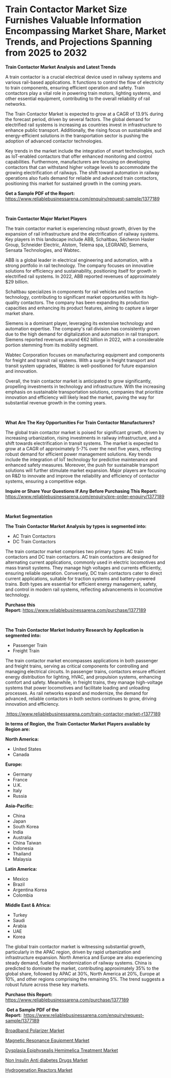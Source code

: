<p><h1>Train Contactor Market Size Furnishes Valuable Information Encompassing Market Share, Market Trends, and Projections Spanning from 2025 to 2032</h1></p><p><strong>Train Contactor Market Analysis and Latest Trends</strong></p>
<p><p>A train contactor is a crucial electrical device used in railway systems and various rail-based applications. It functions to control the flow of electricity to train components, ensuring efficient operation and safety. Train contactors play a vital role in powering train motors, lighting systems, and other essential equipment, contributing to the overall reliability of rail networks.</p><p>The Train Contactor Market is expected to grow at a CAGR of 13.9% during the forecast period, driven by several factors. The global demand for electrified rail systems is increasing as countries invest in infrastructure to enhance public transport. Additionally, the rising focus on sustainable and energy-efficient solutions in the transportation sector is pushing the adoption of advanced contactor technologies.</p><p>Key trends in the market include the integration of smart technologies, such as IoT-enabled contactors that offer enhanced monitoring and control capabilities. Furthermore, manufacturers are focusing on developing contactors that can withstand higher voltage levels to accommodate the growing electrification of railways. The shift toward automation in railway operations also fuels demand for reliable and advanced train contactors, positioning this market for sustained growth in the coming years.</p></p>
<p><strong>Get a Sample PDF of the Report:&nbsp;</strong> <a href="https://www.reliablebusinessarena.com/enquiry/request-sample/1377189?utm_campaign=2217&utm_medium=2&utm_source=Github&utm_content=ia&utm_term=28032025&utm_id=train-contactor">https://www.reliablebusinessarena.com/enquiry/request-sample/1377189</a></p>
<p>&nbsp;</p>
<p><strong>Train Contactor Major Market Players</strong></p>
<p><p>The train contactor market is experiencing robust growth, driven by the expansion of rail infrastructure and the electrification of railway systems. Key players in this landscape include ABB, Schaltbau, Sécheron Hasler Group, Schneider Electric, Alstom, Telema spa, LEGRAND, Siemens, Sensata Technologies, and Wabtec. </p><p>ABB is a global leader in electrical engineering and automation, with a strong portfolio in rail technology. The company focuses on innovative solutions for efficiency and sustainability, positioning itself for growth in electrified rail systems. In 2022, ABB reported revenues of approximately $29 billion.</p><p>Schaltbau specializes in components for rail vehicles and traction technology, contributing to significant market opportunities with its high-quality contactors. The company has been expanding its production capacities and enhancing its product features, aiming to capture a larger market share.</p><p>Siemens is a dominant player, leveraging its extensive technology and automation expertise. The company's rail division has consistently grown due to the high demand for digitalization and automation in rail transport. Siemens reported revenues around €62 billion in 2022, with a considerable portion stemming from its mobility segment.</p><p>Wabtec Corporation focuses on manufacturing equipment and components for freight and transit rail systems. With a surge in freight transport and transit system upgrades, Wabtec is well-positioned for future expansion and innovation.</p><p>Overall, the train contactor market is anticipated to grow significantly, propelling investments in technology and infrastructure. With the increasing emphasis on sustainable transportation solutions, companies that prioritize innovation and efficiency will likely lead the market, paving the way for substantial revenue growth in the coming years.</p></p>
<p>&nbsp;</p>
<p><strong>What Are The Key Opportunities For Train Contactor Manufacturers?</strong></p>
<p><p>The global train contactor market is poised for significant growth, driven by increasing urbanization, rising investments in railway infrastructure, and a shift towards electrification in transit systems. The market is expected to grow at a CAGR of approximately 5-7% over the next five years, reflecting robust demand for efficient power management solutions. Key trends include the integration of IoT technology for predictive maintenance and enhanced safety measures. Moreover, the push for sustainable transport solutions will further stimulate market expansion. Major players are focusing on R&D to innovate and improve the reliability and efficiency of contactor systems, ensuring a competitive edge.</p></p>
<p><strong>Inquire or Share Your Questions If Any Before Purchasing This Report:</strong> <a href="https://www.reliablebusinessarena.com/enquiry/pre-order-enquiry/1377189?utm_campaign=2217&utm_medium=2&utm_source=Github&utm_content=ia&utm_term=28032025&utm_id=train-contactor">https://www.reliablebusinessarena.com/enquiry/pre-order-enquiry/1377189</a></p>
<p>&nbsp;</p>
<p><strong>Market Segmentation</strong></p>
<p><strong>The Train Contactor Market Analysis by types is segmented into:</strong></p>
<p><ul><li>AC Train Contactors</li><li>DC Train Contactors</li></ul></p>
<p><p>The train contactor market comprises two primary types: AC train contactors and DC train contactors. AC train contactors are designed for alternating current applications, commonly used in electric locomotives and mass transit systems. They manage high voltages and currents efficiently, ensuring reliable operation. Conversely, DC train contactors cater to direct current applications, suitable for traction systems and battery-powered trains. Both types are essential for efficient energy management, safety, and control in modern rail systems, reflecting advancements in locomotive technology.</p></p>
<p><strong>Purchase this Report:&nbsp;</strong><a href="https://www.reliablebusinessarena.com/purchase/1377189?utm_campaign=2217&utm_medium=2&utm_source=Github&utm_content=ia&utm_term=28032025&utm_id=train-contactor">https://www.reliablebusinessarena.com/purchase/1377189</a></p>
<p>&nbsp;</p>
<p><strong>The Train Contactor Market Industry Research by Application is segmented into:</strong></p>
<p><ul><li>Passenger Train</li><li>Freight Train</li></ul></p>
<p><p>The train contactor market encompasses applications in both passenger and freight trains, serving as critical components for controlling and managing electrical circuits. In passenger trains, contactors ensure efficient energy distribution for lighting, HVAC, and propulsion systems, enhancing comfort and safety. Meanwhile, in freight trains, they manage high-voltage systems that power locomotives and facilitate loading and unloading processes. As rail networks expand and modernize, the demand for advanced, reliable contactors in both sectors continues to grow, driving innovation and efficiency.</p></p>
<p><a href="https://www.reliablebusinessarena.com/train-contactor-market-r1377189?utm_campaign=2217&utm_medium=2&utm_source=Github&utm_content=ia&utm_term=28032025&utm_id=train-contactor">&nbsp;https://www.reliablebusinessarena.com/train-contactor-market-r1377189</a></p>
<p><strong>In terms of Region, the Train Contactor Market Players available by Region are:</strong></p>
<p>
    <p> <strong> North America: </strong>
        <ul>
            <li>United States</li>
            <li>Canada</li>
        </ul>
        </p> 
    <p> <strong> Europe: </strong>
        <ul>
            <li>Germany</li>
            <li>France</li>
            <li>U.K.</li>
            <li>Italy</li>
            <li>Russia</li>
        </ul>
        </p> 
    <p> <strong> Asia-Pacific: </strong>
        <ul>
            <li>China</li>
            <li>Japan</li>
            <li>South Korea</li>
            <li>India</li>
            <li>Australia</li>
            <li>China Taiwan</li>
            <li>Indonesia</li>
            <li>Thailand</li>
            <li>Malaysia</li>
        </ul>
        </p> 
    <p> <strong> Latin America: </strong>
        <ul>
            <li>Mexico</li>
            <li>Brazil</li>
            <li>Argentina Korea</li>
            <li>Colombia</li>
        </ul>
        </p> 
    <p> <strong> Middle East & Africa: </strong>
        <ul>
            <li>Turkey</li>
            <li>Saudi</li>
            <li>Arabia</li>
            <li>UAE</li>
            <li>Korea</li>
        </ul>
    </p>
    </p>
<p><p>The global train contactor market is witnessing substantial growth, particularly in the APAC region, driven by rapid urbanization and infrastructure expansion. North America and Europe are also experiencing steady demand, fueled by modernization of railway systems. China is predicted to dominate the market, contributing approximately 35% to the global share, followed by APAC at 30%, North America at 20%, Europe at 10%, and other regions comprising the remaining 5%. The trend suggests a robust future across these key markets.</p></p>
<p><strong>Purchase this Report: </strong><a href="https://www.reliablebusinessarena.com/purchase/1377189?utm_campaign=2217&utm_medium=2&utm_source=Github&utm_content=ia&utm_term=28032025&utm_id=train-contactor">https://www.reliablebusinessarena.com/purchase/1377189</a></p>
<p>&nbsp;<strong>Get a Sample PDF of the Report:&nbsp;&nbsp;</strong><a href="https://www.reliablebusinessarena.com/enquiry/request-sample/1377189?utm_campaign=2217&utm_medium=2&utm_source=Github&utm_content=ia&utm_term=28032025&utm_id=train-contactor">https://www.reliablebusinessarena.com/enquiry/request-sample/1377189</a></p>
<p><strong></strong></p>
<p><p><a href="https://www.linkedin.com/pulse/global-analysis-broadband-polarizer-market-size-scope-2025-2032-xgacf?utm_campaign=2217&utm_medium=2&utm_source=Github&utm_content=ia&utm_term=28032025&utm_id=train-contactor">Broadband Polarizer Market</a></p><p><a href="https://www.linkedin.com/pulse/financial-insights-market-potential-magnetic-resonance-gn7qc?utm_campaign=2217&utm_medium=2&utm_source=Github&utm_content=ia&utm_term=28032025&utm_id=train-contactor">Magnetic Resonance Equipment Market</a></p><p><a href="https://github.com/gaiusmelyna/Market-Research-Report-List-1/blob/main/dysplasia-epiphysealis-hemimelica-treatment-market.md?utm_campaign=2217&utm_medium=2&utm_source=Github&utm_content=ia&utm_term=28032025&utm_id=train-contactor">Dysplasia Epiphysealis Hemimelica Treatment Market</a></p><p><a href="https://github.com/meenafadilkh/Market-Research-Report-List-1/blob/main/non-insulin-anti-diabetes-drugs-market.md?utm_campaign=2217&utm_medium=2&utm_source=Github&utm_content=ia&utm_term=28032025&utm_id=train-contactor">Non Insulin Anti diabetes Drugs Market</a></p><p><a href="https://www.linkedin.com/pulse/forecasting-trends-hydrogenation-reactors-market-sales-7ainc?utm_campaign=2217&utm_medium=2&utm_source=Github&utm_content=ia&utm_term=28032025&utm_id=train-contactor">Hydrogenation Reactors Market</a></p></p>